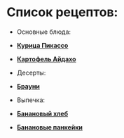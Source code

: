 # Список рецептов:

- Основные блюда:
- [**Курица Пикассо**](chicken_picasso.md)
- [**Картофель Айдахо**](potatoes_idaho.md)

- Десерты:
- [**Брауни**](brownie.md) 

- Выпечка:
- [**Банановый хлеб**](banana_bread.md)
- [**Банановые панкейки**](banana_pancakes.md)